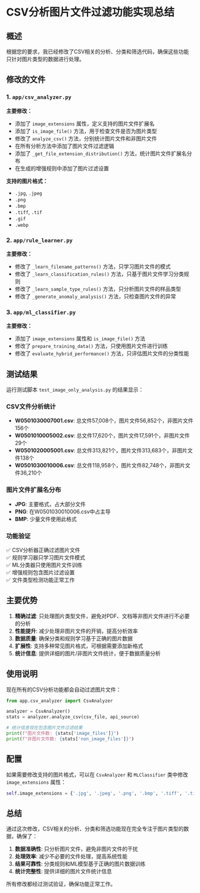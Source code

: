 # CSV分析图片文件过滤功能实现总结

## 概述

根据您的要求，我已经修改了CSV相关的分析、分类和筛选代码，确保这些功能只针对图片类型的数据进行处理。

## 修改的文件

### 1. `app/csv_analyzer.py`

**主要修改：**
- 添加了 `image_extensions` 属性，定义支持的图片文件扩展名
- 添加了 `is_image_file()` 方法，用于检查文件是否为图片类型
- 修改了 `analyze_csv()` 方法，分别统计图片文件和非图片文件
- 在所有分析方法中添加了图片文件过滤逻辑
- 添加了 `_get_file_extension_distribution()` 方法，统计图片文件扩展名分布
- 在生成的增强规则中添加了图片过滤设置

**支持的图片格式：**
- `.jpg`, `.jpeg`
- `.png`
- `.bmp`
- `.tiff`, `.tif`
- `.gif`
- `.webp`

### 2. `app/rule_learner.py`

**主要修改：**
- 修改了 `_learn_filename_patterns()` 方法，只学习图片文件的模式
- 修改了 `_learn_classification_rules()` 方法，只基于图片文件学习分类规则
- 修改了 `_learn_sample_type_rules()` 方法，只分析图片文件的样品类型
- 修改了 `_generate_anomaly_analysis()` 方法，只检查图片文件的异常

### 3. `app/ml_classifier.py`

**主要修改：**
- 添加了 `image_extensions` 属性和 `is_image_file()` 方法
- 修改了 `prepare_training_data()` 方法，只使用图片文件进行训练
- 修改了 `evaluate_hybrid_performance()` 方法，只评估图片文件的分类性能

## 测试结果

运行测试脚本 `test_image_only_analysis.py` 的结果显示：

### CSV文件分析统计
- **W0501030007001.csv**: 总文件57,008个，图片文件56,852个，非图片文件156个
- **W0501010005002.csv**: 总文件17,620个，图片文件17,591个，非图片文件29个
- **W0501020005001.csv**: 总文件313,821个，图片文件313,683个，非图片文件138个
- **W0501030010006.csv**: 总文件118,958个，图片文件82,748个，非图片文件36,210个

### 图片文件扩展名分布
- **JPG**: 主要格式，占大部分文件
- **PNG**: 在W0501030010006.csv中占主导
- **BMP**: 少量文件使用此格式

### 功能验证
✅ CSV分析器正确过滤图片文件  
✅ 规则学习器只学习图片文件模式  
✅ ML分类器只使用图片文件训练  
✅ 增强规则包含图片过滤设置  
✅ 文件类型检测功能正常工作  

## 主要优势

1. **精确过滤**: 只处理图片类型文件，避免对PDF、文档等非图片文件进行不必要的分析
2. **性能提升**: 减少处理非图片文件的开销，提高分析效率
3. **数据质量**: 确保分类和规则学习基于正确的图片数据
4. **扩展性**: 支持多种常见图片格式，可根据需要添加新格式
5. **统计信息**: 提供详细的图片/非图片文件统计，便于数据质量分析

## 使用说明

现在所有的CSV分析功能都会自动过滤图片文件：

```python
from app.csv_analyzer import CsvAnalyzer

analyzer = CsvAnalyzer()
stats = analyzer.analyze_csv(csv_file, api_source)

# 统计信息现在包含图片文件过滤结果
print(f"图片文件数: {stats['image_files']}")
print(f"非图片文件数: {stats['non_image_files']}")
```

## 配置

如果需要修改支持的图片格式，可以在 `CsvAnalyzer` 和 `MLClassifier` 类中修改 `image_extensions` 属性：

```python
self.image_extensions = {'.jpg', '.jpeg', '.png', '.bmp', '.tiff', '.tif', '.gif', '.webp'}
```

## 总结

通过这次修改，CSV相关的分析、分类和筛选功能现在完全专注于图片类型的数据，确保了：

1. **数据准确性**: 只分析图片文件，避免非图片文件的干扰
2. **处理效率**: 减少不必要的文件处理，提高系统性能
3. **结果可靠性**: 分类规则和ML模型基于正确的图片数据训练
4. **统计完整性**: 提供详细的图片文件统计信息

所有修改都经过测试验证，确保功能正常工作。

